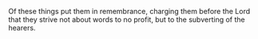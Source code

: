 Of these things put them in remembrance, charging them before the Lord that they strive not about words to no profit, but to the subverting of the hearers.
